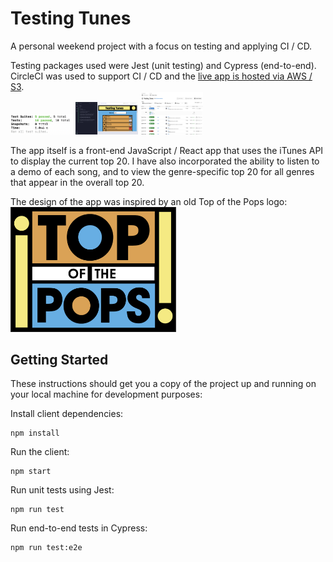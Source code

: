 # Testing Tunes

A personal weekend project with a focus on testing and applying CI / CD. 

Testing packages used were Jest (unit testing) and Cypress (end-to-end). CircleCI was used to support CI / CD and the [live app is hosted via AWS / S3](http://testing-tunes-lc.s3-website.eu-west-2.amazonaws.com/).   
<img src="src/images/jest.png" width=100 />
<img src="src/images/cypress.png" width=100 />
<img src="src/images/circleCI.png" width=100 />

The app itself is a front-end JavaScript / React app that uses the iTunes API to display the current top 20. I have also incorporated the ability to listen to a demo of each song, and to view the genre-specific top 20 for all genres that appear in the overall top 20. 

The design of the app was inspired by an old Top of the Pops logo:   
<img src="src/images/designInspiration.png" height=200 alt="Image of Top of the Pops logo used for design inspiration"/>

## Getting Started
These instructions should get you a copy of the project up and running on your local machine for development purposes:

Install client dependencies:
```
npm install
```

Run the client:
```
npm start
```

Run unit tests using Jest:
```
npm run test
```

Run end-to-end tests in Cypress:
```
npm run test:e2e
```
